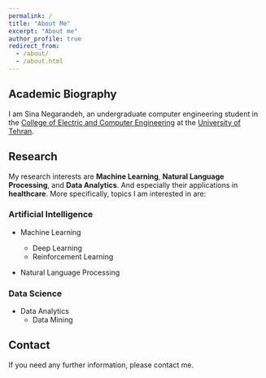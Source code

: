 ```yaml
---
permalink: /
title: "About Me"
excerpt: "About me"
author_profile: true
redirect_from: 
  - /about/
  - /about.html
---
```


## Academic Biography

I am Sina Negarandeh, an undergraduate computer engineering student in the [College of Electric and Computer Engineering](https://ece.ut.ac.ir/en/) at the [University of Tehran](https://ut.ac.ir/en).

## Research

My research interests are **Machine Learning**, **Natural Language Processing**, and  **Data Analytics**. And especially their applications in **healthcare**. More specifically, topics I am interested in are:

### Artificial Intelligence

- Machine Learning
  - Deep Learning
  - Reinforcement Learning

- Natural Language Processing

### Data Science

- Data Analytics
  - Data Mining

## Contact

If you need any further information, please contact me.
